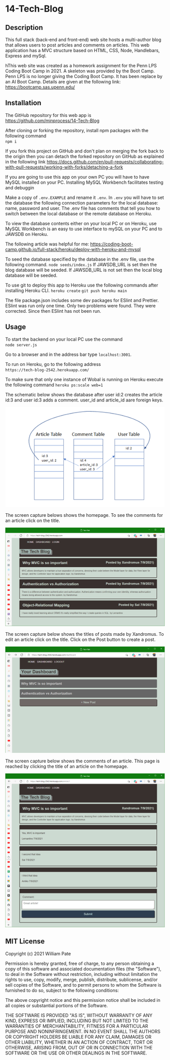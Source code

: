 # 14-Tech-Blog
## Description
This full stack (back-end and front-end) web site hosts a multi-author blog that allows users to post articles and comments on articles. This web application has a MVC structure based on HTML, CSS, Node, Handlebars, Express and mySql.

hThis web site was created as a homework assignment for the Penn LPS Coding Boot Camp in 2021. A skeleton was provided by the Boot Camp. Penn LPS is no longer giving the Coding Boot Camp. It has been replace by an AI Boot Camp. Details are given at the following link: https://bootcamp.sas.upenn.edu/

## Installation
The GitHub repository for this web app is https://github.com/minprocess/14-Tech-Blog

After cloning or forking the repository, install npm packages with the following command  
`npm i`

If you fork this project on GitHub and don't plan on merging the fork back to the origin then you can detach the forked repository on GitHub as explained in the following link
https://docs.github.com/en/pull-requests/collaborating-with-pull-requests/working-with-forks/detaching-a-fork

If you are going to use this app on your own PC you will have to have MySQL installed on your PC. Installing MySQL Workbench facilitates testing and debuggin

Make a copy of `.env.EXAMPLE` and rename it `.env`. In `.env` you will have to set the database the following connection parameters for the local database: name, password and user. The .env file has comments that tell you how to switch between the local database or the remote database on Heroku. 

To view the database contents either on your local PC or on Heroku, use MySQL Workbench is an easy to use interface to mySQL on your PC and to JAWSDB on Heroku.

The following article was helpful for me:
https://coding-boot-camp.github.io/full-stack/heroku/deploy-with-heroku-and-mysql

To seed the database specified by the database in the .env file, use the following command.
`node seeds/index.js`
If JAWSDB_URL is set then the blog database will be seeded. If JAWSDB_URL is not set then the local blog database will be seeded.

To use git to deploy this app to Heroku use the following commands after installing Heroku CLI.
`heroku create`
`git push heroku main`

The file package.json includes some dev packages for ESlint and Prettier. ESlint was run only one time. Only two problems were found. They were corrected. Since then ESlint has not been run.

## Usage

To start the backend on your local PC use the command  
`node server.js`  

Go to a browser and in the address bar type `localhost:3001`. 

To run on Heroku, go to the following address  
`https://tech-blog-2542.herokuapp.com/` 

To make sure that only one instance of Wobal is running on Heroku execute the following command
`heroku ps:scale web=1`

The schematic below shows the database after user id:2 creates the article id:3 and user id:3 adds a comment. user_id and article_id aare foreign keys.  

![Data model showing relationships between articles, users and comments](./assets/data-model.png)  

The screen capture belows shows the homepage. To see the comments for an article click on the title.

![Homepage with title and content of all posts](./assets/homepage-snapshot.png)  

The screen capture below shows the titles of posts made by Xandromus. To edit an article click on the title. Click on the Post button to create a post.  

![Dashboard of Xandromus with his posts](./assets/dashboard-of-Xandromus.png)  

The screen capture below shows the comments of an article. This page is reached by clicking the title of an article on the homepage.  

![article 1](./assets/article-1-page-snapshot.png)  

## MIT License

Copyright (c) 2021 William Pate

Permission is hereby granted, free of charge, to any person obtaining a copy
of this software and associated documentation files (the "Software"), to deal
in the Software without restriction, including without limitation the rights
to use, copy, modify, merge, publish, distribute, sublicense, and/or sell
copies of the Software, and to permit persons to whom the Software is
furnished to do so, subject to the following conditions:

The above copyright notice and this permission notice shall be included in all
copies or substantial portions of the Software.

THE SOFTWARE IS PROVIDED "AS IS", WITHOUT WARRANTY OF ANY KIND, EXPRESS OR
IMPLIED, INCLUDING BUT NOT LIMITED TO THE WARRANTIES OF MERCHANTABILITY,
FITNESS FOR A PARTICULAR PURPOSE AND NONINFRINGEMENT. IN NO EVENT SHALL THE
AUTHORS OR COPYRIGHT HOLDERS BE LIABLE FOR ANY CLAIM, DAMAGES OR OTHER
LIABILITY, WHETHER IN AN ACTION OF CONTRACT, TORT OR OTHERWISE, ARISING FROM,
OUT OF OR IN CONNECTION WITH THE SOFTWARE OR THE USE OR OTHER DEALINGS IN THE
SOFTWARE.

